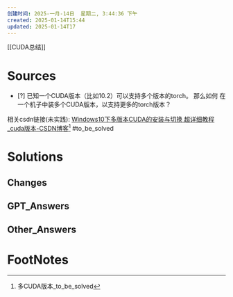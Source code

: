 ```yaml
---
创建时间: 2025-一月-14日  星期二, 3:44:36 下午
created: 2025-01-14T15:44
updated: 2025-01-14T17
---
```

[[CUDA总结]]

# Sources

- [?] 已知一个CUDA版本（比如10.2）可以支持多个版本的torch。
      那么如何 在一个机子中装多个CUDA版本，以支持更多的torch版本？

相关csdn链接(未实践): [Windows10下多版本CUDA的安装与切换 超详细教程\_cuda版本-CSDN博客](https://blog.csdn.net/qq_50677040/article/details/132131346?spm=1001.2014.3001.5506)[^1]
#to_be_solved 

# Solutions


## Changes


## GPT_Answers


## Other_Answers


# FootNotes

[^1]: 多CUDA版本_to_be_solved